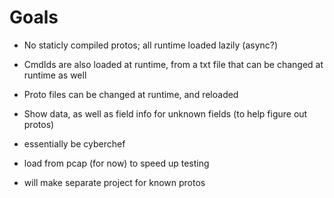 # Goals

- No staticly compiled protos; all runtime loaded lazily (async?)
- CmdIds are also loaded at runtime, from a txt file that can be changed at runtime as well
- Proto files can be changed at runtime, and reloaded
- Show data, as well as field info for unknown fields (to help figure out protos)
- essentially be cyberchef 
- load from pcap (for now) to speed up testing

- will make separate project for known protos

